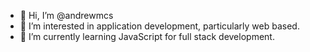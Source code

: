 - 👋 Hi, I’m @andrewmcs
- 👀 I’m interested in application development, particularly web based. 
- 🌱 I’m currently learning JavaScript for full stack development.
<!---
andrewmcs/andrewmcs is a ✨ special ✨ repository because its `README.md` (this file) appears on your GitHub profile.
You can click the Preview link to take a look at your changes.
--->
